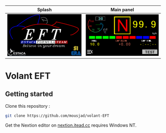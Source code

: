 Splash                 |  Main panel
:---------------------:|:-------------------------:
![page-1](page-1.png)  |  ![main-1](main-1.png)

# Volant EFT

## Getting started

Clone this repository :

```bash
git clone https://github.com/mousjad/volant-EFT
```

Get the Nextion editor on [nextion.itead.cc](https://nextion.itead.cc/resources/download/) requires Windows NT.
